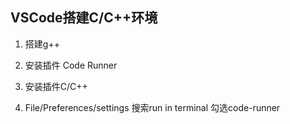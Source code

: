 ## VSCode搭建C/C++环境

1. 搭建g++

2. 安装插件 Code Runner

3. 安装插件C/C++

4. File/Preferences/settings
	搜索run in terminal
	勾选code-runner



